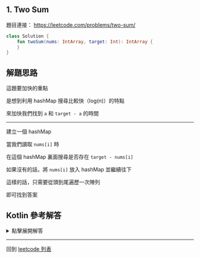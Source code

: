## 1. Two Sum

題目連接： <https://leetcode.com/problems/two-sum/>


```kotlin
class Solution {
    fun twoSum(nums: IntArray, target: Int): IntArray {
    }
}
```
## 解題思路

這題要加快的重點

是想到利用 hashMap 搜尋比較快（log(n)）的特點

來加快我們找到 `a` 和 `target - a` 的時間

-----

建立一個 hashMap

當我們讀取 `nums[i]` 時

在這個 hashMap 裏面搜尋是否存在 `target - nums[i]`

如果沒有的話，將 `nums[i]` 放入 hashMap 並繼續往下

這樣的話，只需要從頭到尾遍歷一次陣列

即可找到答案

## Kotlin 參考解答
<details>
  <summary>點擊展開解答</summary>

```kotlin
class Solution {
    fun twoSum(nums: IntArray, target: Int): IntArray {
        var map = hashMapOf<Int, Int>()
        for(i in 0..nums.size-1){
            val temp = target - nums[i]
            if(map.containsValue(nums[i])){
                val keys = map.filterValues { it == nums[i] }.keys
                return intArrayOf(keys.first(), i)
            }
            map.put(i, temp)
        }
        throw IllegalArgumentException("No two sum solution")
    }
}
```
</details>

------

回到 [leetcode 列表](index.md)
